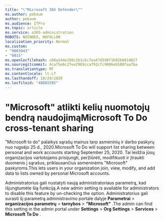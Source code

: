 ```yaml
---
title: "\"Microsoft 365 Defender\""
ms.author: pebaum
author: pebaum
ms.audience: ITPro
ms.topic: article
ms.service: o365-administration
ROBOTS: NOINDEX, NOFOLLOW
localization_priority: Normal
ms.custom:
- "9003043"
- "6015"
ms.openlocfilehash: c08a344e198c2b1c6c7ea47d598f1b92b681d027
ms.sourcegitcommit: 4caf5e6c2fee2903ccaf92cfc9006eb580faa7ba
ms.translationtype: MT
ms.contentlocale: lt-LT
ms.lasthandoff: 10/29/2020
ms.locfileid: "48801595"
---
```

# <a name="microsoft-to-do-cross-tenant-sharing"></a><span data-ttu-id="0f96b-102">"Microsoft" atlikti kelių nuomotojų bendrą naudojimą</span><span class="sxs-lookup"><span data-stu-id="0f96b-102">Microsoft To Do cross-tenant sharing</span></span>

<span data-ttu-id="0f96b-103">"Microsoft to do" palaikys sąrašų mainus tarp asmeninių ir darbo paskyrų nuo rugsėjo 25 d., 2020.</span><span class="sxs-lookup"><span data-stu-id="0f96b-103">Microsoft To Do will support list sharing between personal and work accounts starting September 25, 2020.</span></span> <span data-ttu-id="0f96b-104">Tai leidžia jūsų organizacijos vartotojams prisijungti, peržiūrėti, modifikuoti ir įtraukti duomenis į sąrašus, priklausančius asmeninėms "Microsoft" paskyroms.</span><span class="sxs-lookup"><span data-stu-id="0f96b-104">This lets users in your organization join, view, modify, and add data to lists owned by personal Microsoft accounts.</span></span>

<span data-ttu-id="0f96b-105">Administratorius gali nustatyti naują administratoriaus parametrą, kad išjungtumėte šią funkciją.</span><span class="sxs-lookup"><span data-stu-id="0f96b-105">A new admin setting is available for administrators to disable this feature by un-checking the option.</span></span>
<span data-ttu-id="0f96b-106">Administratorius gali surasti šį parametrą administravimo portale dalyje **Parametrai**  >  **organizacijos parametrų**  >  **tarnybos**  >  **"Microsoft"** .</span><span class="sxs-lookup"><span data-stu-id="0f96b-106">The admin can find this setting in the admin portal under **Settings** > **Org Settings** > **Services** > **Microsoft To Do** .</span></span>

